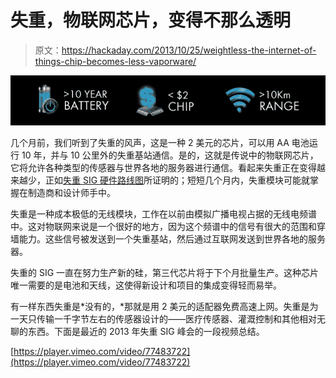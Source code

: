 # 失重，物联网芯片，变得不那么透明

> 原文：<https://hackaday.com/2013/10/25/weightless-the-internet-of-things-chip-becomes-less-vaporware/>

![weightless](img/ea4cd57a0de4c38755fcf169f2b00ad6.png)

几个月前，我们听到了失重的风声，这是一种 2 美元的芯片，可以用 AA 电池运行 10 年，并与 10 公里外的失重基站通信。是的，这就是传说中的物联网芯片，它将允许各种类型的传感器与世界各地的服务器进行通信。看起来失重正在变得越来越少，正如[失重 SIG 硬件路线图](http://www.weightless.org/roadmap)所证明的；短短几个月内，失重模块可能就掌握在制造商和设计师手中。

失重是一种成本极低的无线模块，工作在以前由模拟广播电视占据的无线电频谱中。这对物联网来说是一个很好的地方，因为这个频谱中的信号有很大的范围和穿墙能力。这些信号被发送到一个失重基站，然后通过互联网发送到世界各地的服务器。

失重的 SIG 一直在努力生产新的硅，第三代芯片将于下个月批量生产。这种芯片唯一需要的是电池和天线，这使得新设计和项目的集成变得轻而易举。

有一样东西失重是*没有的，*那就是用 2 美元的适配器免费高速上网。失重是为一天只传输一千字节左右的传感器设计的——医疗传感器、灌溉控制和其他相对无聊的东西。下面是最近的 2013 年失重 SIG 峰会的一段视频总结。

[https://player.vimeo.com/video/77483722](https://player.vimeo.com/video/77483722)